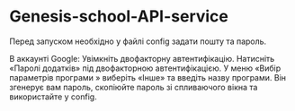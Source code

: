 # Genesis-school-API-service

Перед запуском необхідно у файлі config задати пошту та пароль.

В аккаунті Google:
Увімкніть двофакторну автентифікацію. Натисніть «Паролі додатків» під двофакторною автентифікацією.
У меню «Вибір параметрів програми » виберіть «Інше» та введіть назву програми.
Він згенерує вам пароль, скопіюйте пароль зі спливаючого вікна та використайте у config.
